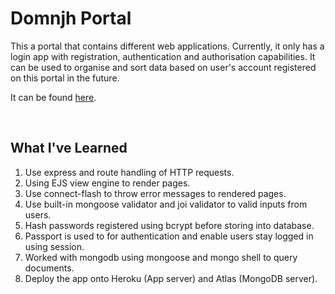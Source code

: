# Domnjh Portal
This a portal that contains different web applications. Currently, it only has a login app with registration, authentication and authorisation capabilities. It can be used to organise and sort data based on user's account registered on this portal in the future.

It can be found <a href="http://domnjh-portal.herokuapp.com/login" target="_blank">here</a>.

<br>

## What I've Learned
1. Use express and route handling of HTTP requests.
2. Using EJS view engine to render pages.
3. Use connect-flash to throw error messages to rendered pages.
4. Use built-in mongoose validator and joi validator to valid inputs from users.
5. Hash passwords registered using bcrypt before storing into database.
6. Passport is used to for authentication and enable users stay logged in using session.
7. Worked with mongodb using mongoose and mongo shell to query documents.
8. Deploy the app onto Heroku (App server) and Atlas (MongoDB server).